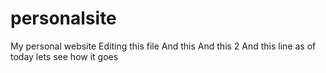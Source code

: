 # personalsite
My personal website
Editing this file 
And this
And this 2
And this line as of today lets see how it goes 

